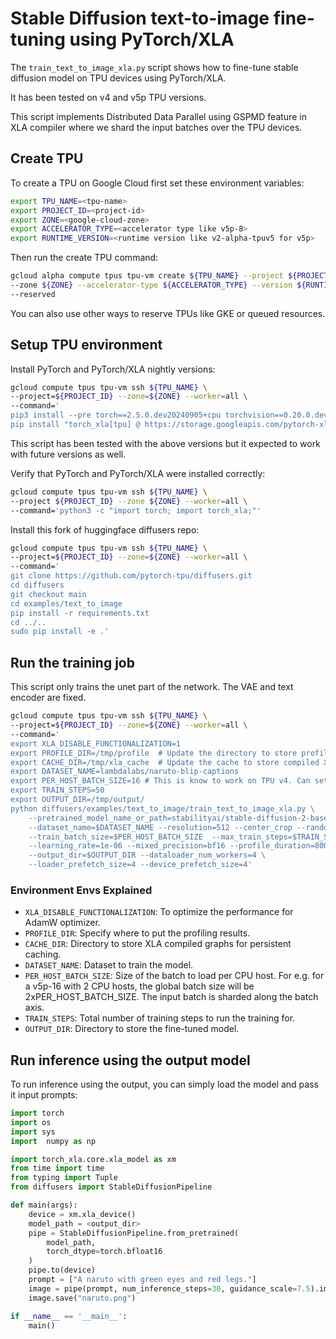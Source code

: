 # Stable Diffusion text-to-image fine-tuning using PyTorch/XLA

The `train_text_to_image_xla.py` script shows how to fine-tune stable diffusion model on TPU devices using PyTorch/XLA.

It has been tested on v4 and v5p TPU versions.

This script implements Distributed Data Parallel using GSPMD feature in XLA compiler
where we shard the input batches over the TPU devices.

## Create TPU

To create a TPU on Google Cloud first set these environment variables:

```bash
export TPU_NAME=<tpu-name>
export PROJECT_ID=<project-id>
export ZONE=<google-cloud-zone>
export ACCELERATOR_TYPE=<accelerator type like v5p-8>
export RUNTIME_VERSION=<runtime version like v2-alpha-tpuv5 for v5p>
```

Then run the create TPU command:
```bash
gcloud alpha compute tpus tpu-vm create ${TPU_NAME} --project ${PROJECT_ID} 
--zone ${ZONE} --accelerator-type ${ACCELERATOR_TYPE} --version ${RUNTIME_VERSION} 
--reserved
```

You can also use other ways to reserve TPUs like GKE or queued resources.

## Setup TPU environment

Install PyTorch and PyTorch/XLA nightly versions:
```bash
gcloud compute tpus tpu-vm ssh ${TPU_NAME} \
--project=${PROJECT_ID} --zone=${ZONE} --worker=all \
--command='
pip3 install --pre torch==2.5.0.dev20240905+cpu torchvision==0.20.0.dev20240905+cpu --index-url https://download.pytorch.org/whl/nightly/cpu
pip install "torch_xla[tpu] @ https://storage.googleapis.com/pytorch-xla-releases/wheels/tpuvm/torch_xla-2.5.0.dev20240905-cp310-cp310-linux_x86_64.whl" -f https://storage.googleapis.com/libtpu-releases/index.html'
```
This script has been tested with the above versions but it expected to work with future versions as well.

Verify that PyTorch and PyTorch/XLA were installed correctly:

```bash
gcloud compute tpus tpu-vm ssh ${TPU_NAME} \
--project ${PROJECT_ID} --zone ${ZONE} --worker=all \
--command='python3 -c "import torch; import torch_xla;"'
```

Install this fork of huggingface diffusers repo:
```bash
gcloud compute tpus tpu-vm ssh ${TPU_NAME} \
--project=${PROJECT_ID} --zone=${ZONE} --worker=all \
--command='
git clone https://github.com/pytorch-tpu/diffusers.git
cd diffusers
git checkout main
cd examples/text_to_image
pip install -r requirements.txt
cd ../..
sudo pip install -e .'
```

## Run the training job

This script only trains the unet part of the network. The VAE and text encoder
are fixed.

```bash
gcloud compute tpus tpu-vm ssh ${TPU_NAME} \
--project=${PROJECT_ID} --zone=${ZONE} --worker=all \
--command='
export XLA_DISABLE_FUNCTIONALIZATION=1 
export PROFILE_DIR=/tmp/profile  # Update the directory to store profiles if needed.
export CACHE_DIR=/tmp/xla_cache  # Update the cache to store compiled XLA graphs if needed.
export DATASET_NAME=lambdalabs/naruto-blip-captions
export PER_HOST_BATCH_SIZE=16 # This is know to work on TPU v4. Can set this to 64 for TPU v5p.
export TRAIN_STEPS=50
export OUTPUT_DIR=/tmp/output/
python diffusers/examples/text_to_image/train_text_to_image_xla.py \
    --pretrained_model_name_or_path=stabilityai/stable-diffusion-2-base \
    --dataset_name=$DATASET_NAME --resolution=512 --center_crop --random_flip \
    --train_batch_size=$PER_HOST_BATCH_SIZE  --max_train_steps=$TRAIN_STEPS \
    --learning_rate=1e-06 --mixed_precision=bf16 --profile_duration=80000 \
    --output_dir=$OUTPUT_DIR --dataloader_num_workers=4 \
    --loader_prefetch_size=4 --device_prefetch_size=4'
```

### Environment Envs Explained

*   `XLA_DISABLE_FUNCTIONALIZATION`: To optimize the performance for AdamW optimizer.
*   `PROFILE_DIR`: Specify where to put the profiling results.
*   `CACHE_DIR`: Directory to store XLA compiled graphs for persistent caching.
*   `DATASET_NAME`: Dataset to train the model. 
*   `PER_HOST_BATCH_SIZE`: Size of the batch to load per CPU host. For e.g. for a v5p-16 with 2 CPU hosts, the global batch size will be 2xPER_HOST_BATCH_SIZE. The input batch is sharded along the batch axis.
*    `TRAIN_STEPS`: Total number of training steps to run the training for.
*    `OUTPUT_DIR`: Directory to store the fine-tuned model.

## Run inference using the output model

To run inference using the output, you can simply load the model and pass it
input prompts:

```python
import torch
import os
import sys
import  numpy as np

import torch_xla.core.xla_model as xm
from time import time
from typing import Tuple
from diffusers import StableDiffusionPipeline

def main(args):
    device = xm.xla_device()
    model_path = <output_dir>
    pipe = StableDiffusionPipeline.from_pretrained(
        model_path, 
        torch_dtype=torch.bfloat16
    )
    pipe.to(device)
    prompt = ["A naruto with green eyes and red legs."]
    image = pipe(prompt, num_inference_steps=30, guidance_scale=7.5).images[0]
    image.save("naruto.png")

if __name__ == '__main__':
    main()
```